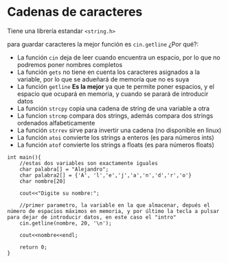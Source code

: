 # Cadenas de caracteres

Tiene una librería estandar ```<string.h>```

para guardar caracteres la mejor función es ```cin.getline``` ¿Por qué?:
* La función ```cin``` deja de leer cuando encuentra un espacio, por lo que no podremos poner nombres completos
* La función ```gets``` no tiene en cuenta los caracteres asignados a la variable, por lo que se adueñará de memoría que no es suya
* La función ```getline``` **Es la mejor** ya que te permite poner espacios, y el espacio que ocupará en memoria, y cuando se parará de introducir datos
* La función ```strcpy``` copia una cadena de string de una variable a otra
* La funcion ```strcmp``` compara dos strings, además compara dos strings ordenados alfabeticamente
* La función ```strrev``` sirve para invertir una cadena (no disponible en linux)
* La función ```atoi``` convierte los strings a enteros (es para números ints)
* La función ```atof``` convierte los strings a floats (es para números floats)

```
int main(){
    //estas dos variables son exactamente iguales
    char palabra[] = "Alejandro";
    char palabra2[] = {'A', 'l','e','j','a','n','d','r','o'}
    char nombre[20]

    cout<<"Digite su nombre:";

    //primer parametro, la variable en la que almacenar, depués el número de espacios máximos en memoria, y por último la tecla a pulsar para dejar de introducir datos, en este caso el "intro"
    cin.getline(nombre, 20, '\n');

    cout<<nombre<<endl;

    return 0;
}


```